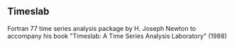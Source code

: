## Timeslab

Fortran 77 time series analysis package by H. Joseph Newton to accompany his book "Timeslab: A Time Series Analysis Laboratory" (1988)
